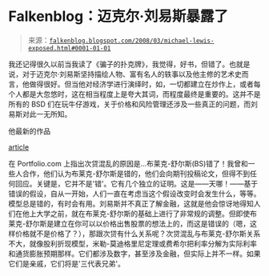 <!--yml

category: 未分类

date: 2024-05-12 23:26:15

-->

# Falkenblog：迈克尔·刘易斯暴露了

> 来源：[`falkenblog.blogspot.com/2008/03/michael-lewis-exposed.html#0001-01-01`](http://falkenblog.blogspot.com/2008/03/michael-lewis-exposed.html#0001-01-01)

我还记得很久以前当我读了《骗子的扑克牌》，我觉得，好书，但错了。也就是说，对于迈克尔·刘易斯坚持描绘人物、富有名人的轶事以及他主修的艺术史而言，他做得很好。但当他对经济学进行演绎时，如，一切都建立在炒作上，或者每个人都是大忽悠时，这在相当程度上是夸大其词，而程度最终是重要的。这并不是所有的 BSD 们在玩牛仔游戏，关于价格和风险管理还涉及一些真正的问题，而刘易斯对此一无所知。

他最新的作品

[article](http://www.portfolio.com/news-markets/national-news/portfolio/2008/02/19/Black-Scholes-Pricing-Model/?PMID=)

在 Portfolio.com 上指出次贷混乱的原因是...布莱克-舒尔斯(BS)错了！我曾和一些人合作，他们认为布莱克-舒尔斯是错的，他们会向期刊投稿论文，但得不到任何回应。关键是，它并不是'错'。它有几个独立的证明。这是——天哪！——基于错误的假设，自从一开始，人们一直在考虑当这个假设改变时会发生什么，等等。模型总是错的，有时会有用。刘易斯并不真正了解金融，这就是他会惊讶地得知人们在他上大学之前，就在布莱克-舒尔斯的基础上进行了非常规的调整。但即使布莱克-舒尔斯是建立在你可以以价格出售股票的想法上的，而这是错误的（嗯，这样价格就不是价格了？），那跟次贷有什么关系呢？次贷混乱与布莱克-舒尔斯关系不大，就像股利折现模型，米勒-莫迪格里尼定理或费希尔把利率分解为实际利率和通货膨胀预期那样。它们都涉及数字，甚至涉及金融，但实际上并不一样。如果它们是亲戚，它们将是'三代表兄弟'。
